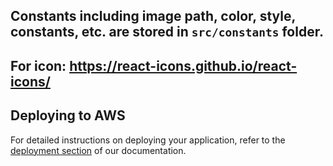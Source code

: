 ## Constants including image path, color, style, constants, etc. are stored in `src/constants` folder.
## For icon: https://react-icons.github.io/react-icons/

## Deploying to AWS

For detailed instructions on deploying your application, refer to the [deployment section](https://docs.amplify.aws/react/start/quickstart/#deploy-a-fullstack-app-to-aws) of our documentation.
